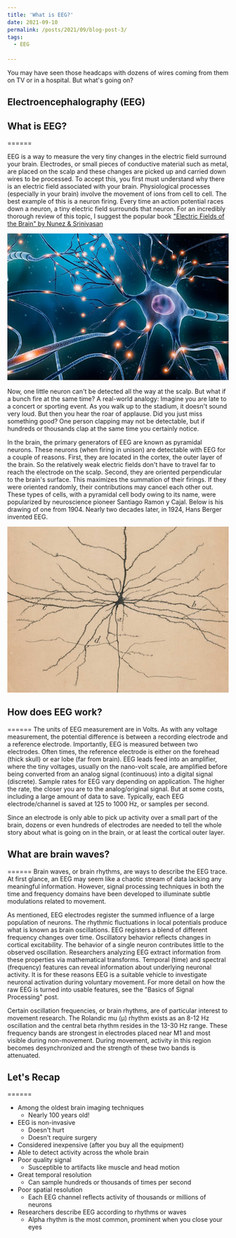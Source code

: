 ```yaml
---
title: 'What is EEG?'
date: 2021-09-10
permalink: /posts/2021/09/blog-post-3/
tags:
  - EEG

---
```


You may have seen those headcaps with dozens of wires coming from them on TV or in a hospital. But what's going on? 

Electroencephalography (EEG)
------

## What is EEG?
======

  EEG is a way to measure the very tiny changes in the electric field surround your brain. Electrodes, or small pieces of conductive material such as metal, are placed on the scalp and these changes are picked up and carried down wires to be processed. To accept this, you first must understand why there is an electric field associated with your brain. Physiological processes (especially in your brain) involve the movement of ions from cell to cell. The best example of this is a neuron firing. Every time an action potential races down a neuron, a tiny electric field surrounds that neuron. For an incredibly thorough review of this topic, I suggest the popular book ["Electric Fields of the Brain" by Nunez & Srinivasan](https://brainmaster.com/software/pubs/brain/Nunez%202ed.pdf)

![Neuron Graphic!](/images/NeuronFiringGraphic.jpg)

  Now, one little neuron can't be detected all the way at the scalp. But what if a bunch fire at the same time? A real-world analogy: Imagine you are late to a concert or sporting event. As you walk up to the stadium, it doesn't sound very loud. But then you hear the roar of applause. Did you just miss something good? One person clapping may not be detectable, but if hundreds or thousands clap at the same time you certainly notice. 

  In the brain, the primary generators of EEG are known as pyramidal neurons. These neurons (when firing in unison) are detectable with EEG for a couple of reasons. First, they are located in the cortex, the outer layer of the brain. So the relatively weak electric fields don't have to travel far to reach the electrode on the scalp. Second, they are oriented perpendicular to the brain's surface. This maximizes the summation of their firings. If they were oriented randomly, their contributions may cancel each other out. These types of cells, with a pyramidal cell body owing to its name, were popularized by neuroscience pioneer Santiago Ramon y Cajal. Below is his drawing of one from 1904. Nearly two decades later, in 1924, Hans Berger invented EEG. 

![RamonyCajal!](/images/RamonYCajal.jpg)

## How does EEG work?
======
  The units of EEG measurement are in Volts. As with any voltage measurement, the potential difference is between a recording electrode and a reference electrode. Importantly, EEG is measured between two electrodes. Often times, the reference electrode is either on the forehead (thick skull) or ear lobe (far from brain). EEG leads feed into an amplifier, where the tiny voltages, usually on the nano-volt scale, are amplified before being converted from an analog signal (continuous) into a digital signal (discrete). Sample rates for EEG vary depending on application. The higher the rate, the closer you are to the analog/original signal. But at some costs, including a large amount of data to save. Typically, each EEG electrode/channel is saved at 125 to 1000 Hz, or samples per second. 
  
  Since an electrode is only able to pick up activity over a small part of the brain, dozens or even hundreds of electrodes are needed to tell the whole story about what is going on in the brain, or at least the cortical outer layer. 

## What are brain waves?
======
  Brain waves, or brain rhythms, are ways to describe the EEG trace. At first glance, an EEG may seem like a chaotic stream of data lacking any meaningful information. However, signal processing techniques in both the time and frequency domains have been developed to illuminate subtle modulations related to movement. 

  As mentioned, EEG electrodes register the summed influence of a large population of neurons. The rhythmic fluctuations in local potentials produce what is known as brain oscillations. EEG registers a blend of different frequency changes over time. Oscillatory behavior reflects changes in cortical excitability. The behavior of a single neuron contributes little to the observed oscillation. Researchers analyzing EEG extract information from these properties via mathematical transforms. Temporal (time) and spectral (frequency) features can reveal information about underlying neuronal activity. It is for these reasons EEG is a suitable vehicle to investigate neuronal activation during voluntary movement. For more detail on how the raw EEG is turned into usable features, see the "Basics of Signal Processing" post.

  Certain oscillation frequencies, or brain rhythms, are of particular interest to movement research. The Rolandic mu (µ) rhythm exists as an 8-12 Hz oscillation and the central beta rhythm resides in the 13-30 Hz range. These frequency bands are strongest in electrodes placed near M1 and most visible during non-movement. During movement, activity in this region becomes desynchronized and the strength of these two bands is attenuated.



## Let's Recap 
======

  * Among the oldest brain imaging techniques 
      * Nearly 100 years old!
  * EEG is non-invasive
      * Doesn't hurt
      * Doesn't require surgery
  * Considered inexpensive (after you buy all the equipment)
  * Able to detect activity across the whole brain
  * Poor quality signal
      * Susceptible to artifacts like muscle and head motion
  * Great temporal resolution
      * Can sample hundreds or thousands of times per second
  * Poor spatial resolution
      * Each EEG channel reflects activity of thousands or millions of neurons
  * Researchers describe EEG according to rhythms or waves
      * Alpha rhythm is the most common, prominent when you close your eyes
    
